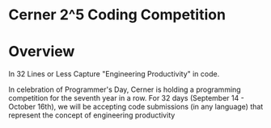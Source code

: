 # Cerner 2^5 Coding Competition

# Overview
In 32 Lines or Less Capture "Engineering Productivity" in code.

In celebration of Programmer's Day, Cerner is holding a programming competition for the seventh year in a row. For 32 days (September 14 - October 16th), we will be accepting code submissions (in any language) that represent the concept of engineering productivity
